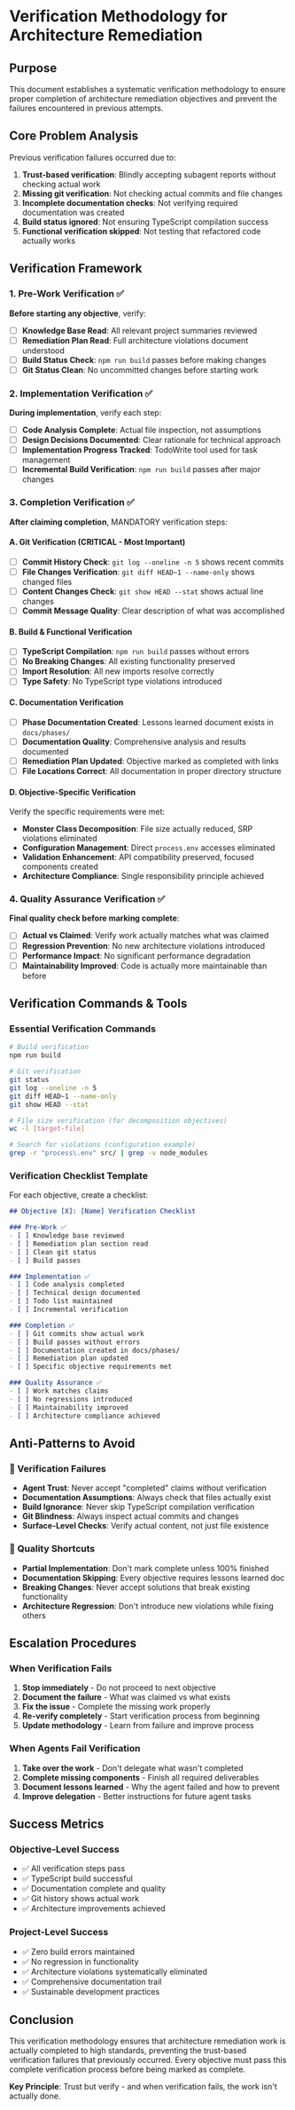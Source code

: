 # Verification Methodology for Architecture Remediation

## Purpose
This document establishes a systematic verification methodology to ensure proper completion of architecture remediation objectives and prevent the failures encountered in previous attempts.

## Core Problem Analysis
Previous verification failures occurred due to:
1. **Trust-based verification**: Blindly accepting subagent reports without checking actual work
2. **Missing git verification**: Not checking actual commits and file changes
3. **Incomplete documentation checks**: Not verifying required documentation was created
4. **Build status ignored**: Not ensuring TypeScript compilation success
5. **Functional verification skipped**: Not testing that refactored code actually works

## Verification Framework

### 1. Pre-Work Verification ✅
**Before starting any objective**, verify:
- [ ] **Knowledge Base Read**: All relevant project summaries reviewed
- [ ] **Remediation Plan Read**: Full architecture violations document understood  
- [ ] **Build Status Check**: `npm run build` passes before making changes
- [ ] **Git Status Clean**: No uncommitted changes before starting work

### 2. Implementation Verification ✅
**During implementation**, verify each step:
- [ ] **Code Analysis Complete**: Actual file inspection, not assumptions
- [ ] **Design Decisions Documented**: Clear rationale for technical approach
- [ ] **Implementation Progress Tracked**: TodoWrite tool used for task management
- [ ] **Incremental Build Verification**: `npm run build` passes after major changes

### 3. Completion Verification ✅
**After claiming completion**, MANDATORY verification steps:

#### **A. Git Verification** (CRITICAL - Most Important)
- [ ] **Commit History Check**: `git log --oneline -n 5` shows recent commits
- [ ] **File Changes Verification**: `git diff HEAD~1 --name-only` shows changed files
- [ ] **Content Changes Check**: `git show HEAD --stat` shows actual line changes
- [ ] **Commit Message Quality**: Clear description of what was accomplished

#### **B. Build & Functional Verification**
- [ ] **TypeScript Compilation**: `npm run build` passes without errors
- [ ] **No Breaking Changes**: All existing functionality preserved
- [ ] **Import Resolution**: All new imports resolve correctly
- [ ] **Type Safety**: No TypeScript type violations introduced

#### **C. Documentation Verification**
- [ ] **Phase Documentation Created**: Lessons learned document exists in `docs/phases/`
- [ ] **Documentation Quality**: Comprehensive analysis and results documented
- [ ] **Remediation Plan Updated**: Objective marked as completed with links
- [ ] **File Locations Correct**: All documentation in proper directory structure

#### **D. Objective-Specific Verification**
Verify the specific requirements were met:
- **Monster Class Decomposition**: File size actually reduced, SRP violations eliminated
- **Configuration Management**: Direct `process.env` accesses eliminated  
- **Validation Enhancement**: API compatibility preserved, focused components created
- **Architecture Compliance**: Single responsibility principle achieved

### 4. Quality Assurance Verification ✅
**Final quality check before marking complete**:
- [ ] **Actual vs Claimed**: Verify work actually matches what was claimed
- [ ] **Regression Prevention**: No new architecture violations introduced
- [ ] **Performance Impact**: No significant performance degradation
- [ ] **Maintainability Improved**: Code is actually more maintainable than before

## Verification Commands & Tools

### Essential Verification Commands
```bash
# Build verification
npm run build

# Git verification  
git status
git log --oneline -n 5
git diff HEAD~1 --name-only
git show HEAD --stat

# File size verification (for decomposition objectives)
wc -l [target-file]

# Search for violations (configuration example)
grep -r "process\.env" src/ | grep -v node_modules
```

### Verification Checklist Template
For each objective, create a checklist:

```markdown
## Objective [X]: [Name] Verification Checklist

### Pre-Work ✅
- [ ] Knowledge base reviewed
- [ ] Remediation plan section read
- [ ] Clean git status
- [ ] Build passes

### Implementation ✅  
- [ ] Code analysis completed
- [ ] Technical design documented
- [ ] Todo list maintained
- [ ] Incremental verification

### Completion ✅
- [ ] Git commits show actual work
- [ ] Build passes without errors
- [ ] Documentation created in docs/phases/
- [ ] Remediation plan updated
- [ ] Specific objective requirements met

### Quality Assurance ✅
- [ ] Work matches claims
- [ ] No regressions introduced
- [ ] Maintainability improved
- [ ] Architecture compliance achieved
```

## Anti-Patterns to Avoid

### 🚫 Verification Failures
- **Agent Trust**: Never accept "completed" claims without verification
- **Documentation Assumptions**: Always check that files actually exist
- **Build Ignorance**: Never skip TypeScript compilation verification
- **Git Blindness**: Always inspect actual commits and changes
- **Surface-Level Checks**: Verify actual content, not just file existence

### 🚫 Quality Shortcuts  
- **Partial Implementation**: Don't mark complete unless 100% finished
- **Documentation Skipping**: Every objective requires lessons learned doc
- **Breaking Changes**: Never accept solutions that break existing functionality
- **Architecture Regression**: Don't introduce new violations while fixing others

## Escalation Procedures

### When Verification Fails
1. **Stop immediately** - Do not proceed to next objective
2. **Document the failure** - What was claimed vs what exists
3. **Fix the issue** - Complete the missing work properly
4. **Re-verify completely** - Start verification process from beginning
5. **Update methodology** - Learn from failure and improve process

### When Agents Fail Verification
1. **Take over the work** - Don't delegate what wasn't completed
2. **Complete missing components** - Finish all required deliverables
3. **Document lessons learned** - Why the agent failed and how to prevent
4. **Improve delegation** - Better instructions for future agent tasks

## Success Metrics

### Objective-Level Success
- ✅ All verification steps pass
- ✅ TypeScript build successful
- ✅ Documentation complete and quality
- ✅ Git history shows actual work
- ✅ Architecture improvements achieved

### Project-Level Success  
- ✅ Zero build errors maintained
- ✅ No regression in functionality
- ✅ Architecture violations systematically eliminated
- ✅ Comprehensive documentation trail
- ✅ Sustainable development practices

## Conclusion
This verification methodology ensures that architecture remediation work is actually completed to high standards, preventing the trust-based verification failures that previously occurred. Every objective must pass this complete verification process before being marked as complete.

**Key Principle**: Trust but verify - and when verification fails, the work isn't actually done.